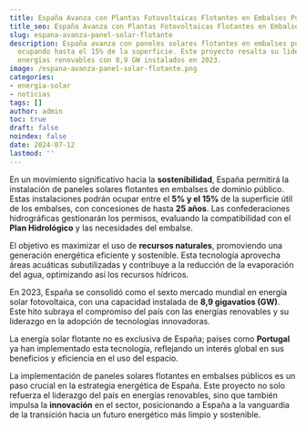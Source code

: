 ```yaml
---
title: España Avanza con Plantas Fotovoltaicas Flotantes en Embalses Públicos
title_seo: España Avanza con Plantas Fotovoltaicas Flotantes en Embalses Públicos
slug: espana-avanza-panel-solar-flotante
description: España avanza con paneles solares flotantes en embalses públicos,
  ocupando hasta el 15% de la superficie. Este proyecto resalta su liderazgo en
  energías renovables con 8,9 GW instalados en 2023.
image: /espana-avanza-panel-solar-flotante.png
categories:
- energia-solar
- noticias
tags: []
author: admin
toc: true
draft: false
noindex: false
date: 2024-07-12
lastmod: ''
---
```

En un movimiento significativo hacia la **sostenibilidad**, España permitirá la instalación de paneles solares flotantes en embalses de dominio público. Estas instalaciones podrán ocupar entre el **5% y el 15%** de la superficie útil de los embalses, con concesiones de hasta **25 años**. Las confederaciones hidrográficas gestionarán los permisos, evaluando la compatibilidad con el **Plan Hidrológico** y las necesidades del embalse.

El objetivo es maximizar el uso de **recursos naturales**, promoviendo una generación energética eficiente y sostenible. Esta tecnología aprovecha áreas acuáticas subutilizadas y contribuye a la reducción de la evaporación del agua, optimizando así los recursos hídricos.

En 2023, España se consolidó como el sexto mercado mundial en energía solar fotovoltaica, con una capacidad instalada de **8,9 gigavatios (GW)**. Este hito subraya el compromiso del país con las energías renovables y su liderazgo en la adopción de tecnologías innovadoras.

La energía solar flotante no es exclusiva de España; países como **Portugal** ya han implementado esta tecnología, reflejando un interés global en sus beneficios y eficiencia en el uso del espacio.

La implementación de paneles solares flotantes en embalses públicos es un paso crucial en la estrategia energética de España. Este proyecto no solo refuerza el liderazgo del país en energías renovables, sino que también impulsa la **innovación** en el sector, posicionando a España a la vanguardia de la transición hacia un futuro energético más limpio y sostenible.
